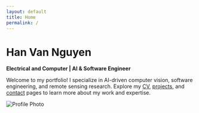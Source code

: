 ```yaml
---
layout: default
title: Home
permalink: /
---
```

# Han Van Nguyen  
**Electrical and Computer | AI & Software Engineer**  

Welcome to my portfolio! I specialize in AI-driven computer vision, software engineering, and remote sensing research. Explore my [CV](/resume/), [projects](/projects/), and [contact](/contact/) pages to learn more about my work and expertise.

![Profile Photo](/assets/imag/cover.jpg)